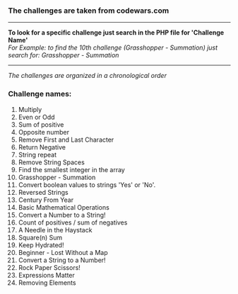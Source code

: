### The challenges are taken from codewars.com
***
**To look for a specific challenge just search in the PHP file for 'Challenge Name'**  
_For Example: to find the 10th challenge (Grasshopper - Summation) just search for: Grasshopper - Summation_
***
_The challenges are organized in a chronological order_

### Challenge names:
1. Multiply
2. Even or Odd
3. Sum of positive
4. Opposite number
5. Remove First and Last Character
6. Return Negative
7. String repeat
8. Remove String Spaces
9. Find the smallest integer in the array
10. Grasshopper - Summation
11. Convert boolean values to strings 'Yes' or 'No'.
12. Reversed Strings
13. Century From Year
14. Basic Mathematical Operations
15. Convert a Number to a String!
16. Count of positives / sum of negatives
17. A Needle in the Haystack
18. Square(n) Sum
19. Keep Hydrated!
20. Beginner - Lost Without a Map
21. Convert a String to a Number!
22. Rock Paper Scissors!
23. Expressions Matter
24. Removing Elements

